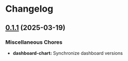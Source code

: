 # Changelog

## [0.1.1](https://github.com/daurer/test-workflows/compare/dashboard-chart@v0.1.3...dashboard-chart@v0.1.1) (2025-03-19)


### Miscellaneous Chores

* **dashboard-chart:** Synchronize dashboard versions

